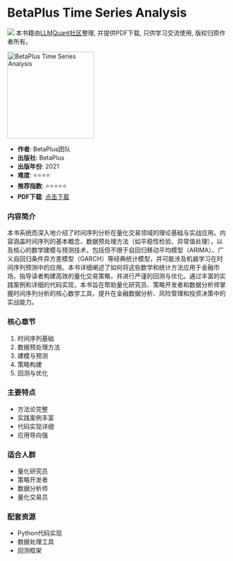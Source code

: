 # BetaPlus Time Series Analysis

![](https://fastly.jsdelivr.net/gh/bucketio/img3@main/2024/09/04/1725464231869-e0b2f727-2a0f-4270-bf6c-31ddc350426a.gif)
本书籍由[LLMQuant社区](https://llmquant.com/)整理, 并提供PDF下载, 只供学习交流使用, 版权归原作者所有。

<img src="cover.jpg" alt="BetaPlus Time Series Analysis" width="200"/>

- **作者**: BetaPlus团队
- **出版社**: BetaPlus
- **出版年份**: 2021
- **难度**: ⭐⭐⭐⭐
- **推荐指数**: ⭐⭐⭐⭐⭐
- **PDF下载**: [点击下载](https://asset.quant-wiki.com/pdf/BetaPlus_Time_Series_Analysis.pdf)

### 内容简介

本书系统而深入地介绍了时间序列分析在量化交易领域的理论基础与实战应用。内容涵盖时间序列的基本概念、数据预处理方法（如平稳性检验、异常值处理），以及核心的数学建模与预测技术，包括但不限于自回归移动平均模型（ARIMA）、广义自回归条件异方差模型（GARCH）等经典统计模型，并可能涉及机器学习在时间序列预测中的应用。本书详细阐述了如何将这些数学和统计方法应用于金融市场，指导读者构建高效的量化交易策略，并进行严谨的回测与优化。通过丰富的实践案例和详细的代码实现，本书旨在帮助量化研究员、策略开发者和数据分析师掌握时间序列分析的核心数学工具，提升在金融数据分析、风险管理和投资决策中的实战能力。

### 核心章节

1. 时间序列基础
2. 数据预处理方法
3. 建模与预测
4. 策略构建
5. 回测与优化

### 主要特点

- 方法论完整
- 实践案例丰富
- 代码实现详细
- 应用导向强

### 适合人群

- 量化研究员
- 策略开发者
- 数据分析师
- 量化交易员

### 配套资源

- Python代码实现
- 数据处理工具
- 回测框架
